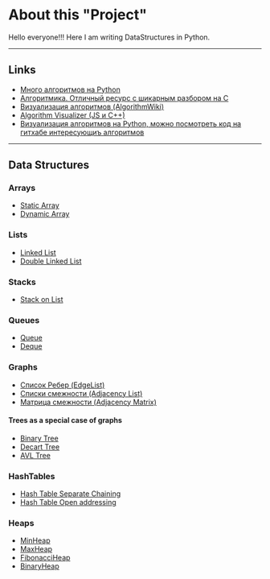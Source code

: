 # About this "Project"
Hello everyone!!!
Here I am writing DataStructures in Python.

---
## Links
- [Много алгоритмов на Python](https://github.com/TheAlgorithms/Python)
- [Алгоритмика. Отличный ресурс с шикарным разбором на С](https://ru.algorithmica.org/)
- [Визуализация алгоритмов (AlgorithmWiki)](https://thimbleby.gitlab.io/algorithm-wiki-site/)
- [Algorithm Visualizer (JS и C++)](https://algorithm-visualizer.org/)
- [Визуализация алгоритмов на Python, можно посмотреть код на гитхабе интересующиъ алгоритмов](https://github.com/DebRC/Algorithm-Visualizer)
---

## Data Structures
### Arrays
- [Static Array](https://github.com/TaliyIvanov/DataStructures/blob/main/ADT_StaticArray.py)
- [Dynamic Array](https://github.com/TaliyIvanov/DataStructures/blob/main/DynamicArray.py)

### Lists
- [Linked List](https://github.com/TaliyIvanov/DataStructures/blob/main/ADT_Linked%20list.py)
- [Double Linked List](https://github.com/TaliyIvanov/DataStructures/blob/main/Double%20Linked%20List.py)

### Stacks
- [Stack on List](https://github.com/TaliyIvanov/DataStructures/blob/main/StackOnList.py)

### Queues
- [Queue](https://github.com/TaliyIvanov/DataStructures/blob/main/Queue_on_List.py)
- [Deque](https://github.com/TaliyIvanov/DataStructures/blob/main/Queue_on_deque.py)

### Graphs
- [Список Ребер (EdgeList)](https://github.com/TaliyIvanov/DataStructures/blob/main/Graph_on_EdgeList.py)
- [Списки смежности (Adjacency List)]()
- [Матрица смежности (Adjacency Matrix)]()

#### Trees as a special case of graphs
- [Binary Tree]()
- [Decart Tree]()
- [AVL Tree]()

### HashTables
- [Hash Table Separate Chaining](https://github.com/TaliyIvanov/DataStructures/blob/main/Hash_Table_On_Lists.py)
- [Hash Table Open addressing]()

### Heaps
- [MinHeap](https://github.com/TaliyIvanov/DataStructures/blob/main/Heap.py)
- [MaxHeap]()
- [FibonacciHeap]()
- [BinaryHeap]()
